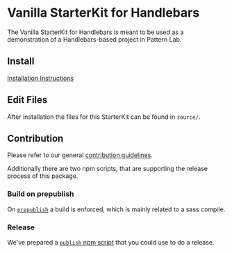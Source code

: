 # Vanilla StarterKit for Handlebars

The Vanilla StarterKit for Handlebars is meant to be used as a demonstration of a Handlebars-based project in Pattern Lab.

## Install

[Installation Instructions](https://patternlab.io/docs/starterkits/)

## Edit Files

After installation the files for this StarterKit can be found in `source/`.

## Contribution

Please refer to our general [contribution guidelines](https://github.com/pattern-lab/patternlab-node/blob/master/.github/CONTRIBUTING.md).

Additionally there are two npm scripts, that are supporting the release process of this package.

### Build on prepublish

On [`prepublish`](https://github.com/pattern-lab/starterkit-handlebars-vanilla/blob/master/package.json#L26) a build is enforced, which is mainly related to a sass compile.

### Release

We've prepared a [`publish` npm script](https://github.com/pattern-lab/starterkit-handlebars-vanilla/blob/master/package.json#L27) that you could use to do a release.
